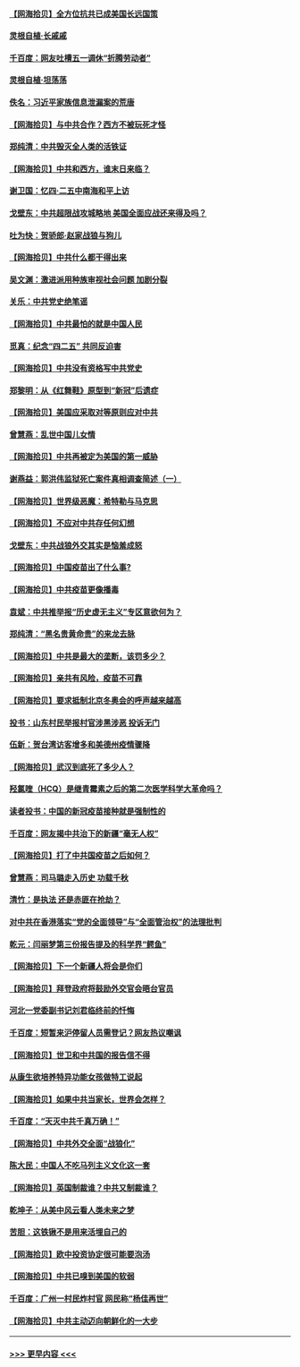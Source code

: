 #### [【网海拾贝】全方位抗共已成美国长远国策](../pages/nsc993/n12906878.md?t=04271403) 
#### [灵根自植‧长戚戚](../pages/nsc993/n12905585.md?t=04271403) 
#### [千百度：网友吐槽五一调休“折腾劳动者”](../pages/nsc993/n12905934.md?t=04271403) 
#### [灵根自植‧坦荡荡](../pages/nsc993/n12905562.md?t=04271403) 
#### [佚名：习近平家族信息泄漏案的荒唐](../pages/nsc993/n12904705.md?t=04271403) 
#### [【网海拾贝】与中共合作？西方不被玩死才怪](../pages/nsc993/n12903873.md?t=04271403) 
#### [郑纯清：中共毁灭全人类的活铁证](../pages/nsc993/n12903785.md?t=04271403) 
#### [【网海拾贝】中共和西方，谁末日来临？](../pages/nsc993/n12903482.md?t=04271403) 
#### [谢卫国：忆四‧二五中南海和平上访](../pages/nsc993/n12902192.md?t=04271403) 
#### [戈壁东：中共超限战攻城略地 美国全面应战还来得及吗？](../pages/nsc993/n12902297.md?t=04271403) 
#### [吐为快：贺骄郎‧赵家战狼与狗儿](../pages/nsc993/n12902280.md?t=04271403) 
#### [【网海拾贝】中共什么都干得出来](../pages/nsc993/n12897500.md?t=04271403) 
#### [吴文渊：激进派用种族审视社会问题 加剧分裂](../pages/nsc993/n12893881.md?t=04271403) 
#### [关乐：中共党史绝笔谣](../pages/nsc993/n12897270.md?t=04271403) 
#### [【网海拾贝】中共最怕的就是中国人民](../pages/nsc993/n12894705.md?t=04271403) 
#### [觅真：纪念“四二五” 共同反迫害](../pages/nsc993/n12894553.md?t=04271403) 
#### [【网海拾贝】中共没有资格写中共党史](../pages/nsc993/n12892231.md?t=04271403) 
#### [郑黎明：从《红舞鞋》原型到“新冠”后遗症](../pages/nsc993/n12890469.md?t=04271403) 
#### [【网海拾贝】美国应采取对等原则应对中共](../pages/nsc993/n12889176.md?t=04271403) 
#### [曾慧燕：乱世中国儿女情](../pages/nsc993/n12887931.md?t=04271403) 
#### [【网海拾贝】中共再被定为美国的第一威胁](../pages/nsc993/n12887580.md?t=04271403) 
#### [谢燕益：郭洪伟监狱死亡案件真相调查简述（一）](../pages/nsc993/n12885648.md?t=04271403) 
#### [【网海拾贝】世界级恶魔：希特勒与马克思](../pages/nsc993/n12884062.md?t=04271403) 
#### [【网海拾贝】不应对中共存任何幻想](../pages/nsc993/n12881460.md?t=04271403) 
#### [戈壁东：中共战狼外交其实是恼羞成怒](../pages/nsc993/n12880392.md?t=04271403) 
#### [【网海拾贝】中国疫苗出了什么事?](../pages/nsc993/n12879124.md?t=04271403) 
#### [【网海拾贝】中共疫苗更像播毒](../pages/nsc993/n12876631.md?t=04271403) 
#### [袁斌：中共推举报“历史虚无主义”专区意欲何为？](../pages/nsc993/n12876530.md?t=04271403) 
#### [郑纯清：“黑名贵黄命贵”的来龙去脉](../pages/nsc993/n12875589.md?t=04271403) 
#### [【网海拾贝】中共是最大的垄断，该罚多少？](../pages/nsc993/n12874006.md?t=04271403) 
#### [【网海拾贝】亲共有风险，疫苗不可靠](../pages/nsc993/n12872224.md?t=04271403) 
#### [【网海拾贝】要求抵制北京冬奥会的呼声越来越高](../pages/nsc993/n12868962.md?t=04271403) 
#### [投书：山东村民举报村官涉黑涉恶 投诉无门](../pages/nsc993/n12869726.md?t=04271403) 
#### [伍新：贺台湾访客增多和美德州疫情骤降](../pages/nsc993/n12865651.md?t=04271403) 
#### [【网海拾贝】武汉到底死了多少人？](../pages/nsc993/n12863707.md?t=04271403) 
#### [羟氯喹（HCQ）是继青霉素之后的第二次医学科学大革命吗？](../pages/nsc993/n12638564.md?t=04271403) 
#### [读者投书：中国的新冠疫苗接种就是强制性的](../pages/nsc993/n12859932.md?t=04271403) 
#### [千百度：网友揭中共治下的新疆“毫无人权”](../pages/nsc993/n12858385.md?t=04271403) 
#### [【网海拾贝】打了中共国疫苗之后如何？](../pages/nsc993/n12857866.md?t=04271403) 
#### [曾慧燕：司马璐走入历史 功载千秋](../pages/nsc993/n12856996.md?t=04271403) 
#### [清竹：是执法 还是赤匪在抢劫？](../pages/nsc993/n12856952.md?t=04271403) 
#### [对中共在香港落实“党的全面领导”与“全面管治权”的法理批判](../pages/nsc993/n12856929.md?t=04271403) 
#### [乾元：闫丽梦第三份报告提及的科学界“鳄鱼”](../pages/nsc993/n12855985.md?t=04271403) 
#### [【网海拾贝】下一个新疆人将会是你们](../pages/nsc993/n12855864.md?t=04271403) 
#### [【网海拾贝】拜登政府将鼓励外交官会晤台官员](../pages/nsc993/n12853615.md?t=04271403) 
#### [河北一党委副书记刘君临终前的忏悔](../pages/nsc993/n12849420.md?t=04271403) 
#### [千百度：短暂来沪停留人员需登记？网友热议嘲讽](../pages/nsc993/n12853497.md?t=04271403) 
#### [【网海拾贝】世卫和中共国的报告信不得](../pages/nsc993/n12850902.md?t=04271403) 
#### [从康生欲培养特异功能女孩做特工说起](../pages/nsc993/n12849289.md?t=04271403) 
#### [【网海拾贝】如果中共当家长，世界会怎样？](../pages/nsc993/n12848436.md?t=04271403) 
#### [千百度：“天灭中共千真万确！”](../pages/nsc993/n12845659.md?t=04271403) 
#### [【网海拾贝】中共外交全面“战狼化”](../pages/nsc993/n12845607.md?t=04271403) 
#### [陈大民：中国人不吃马列主义文化这一套](../pages/nsc993/n12842496.md?t=04271403) 
#### [【网海拾贝】英国制裁谁？中共又制裁谁？](../pages/nsc993/n12840909.md?t=04271403) 
#### [乾坤子：从美中风云看人类未来之梦](../pages/nsc993/n12840590.md?t=04271403) 
#### [苦胆：这铁锹不是用来活埋自己的](../pages/nsc993/n12839512.md?t=04271403) 
#### [【网海拾贝】欧中投资协定很可能要泡汤](../pages/nsc993/n12835122.md?t=04271403) 
#### [【网海拾贝】中共已嗅到美国的软弱](../pages/nsc993/n12832411.md?t=04271403) 
#### [千百度：广州一村民炸村官 网民称“杨佳再世”](../pages/nsc993/n12832380.md?t=04271403) 
#### [【网海拾贝】中共主动迈向朝鲜化的一大步](../pages/nsc993/n12829887.md?t=04271403) 

----
#### [ >>> 更早内容 <<< ](../indexes/nsc993-earlier.md)
